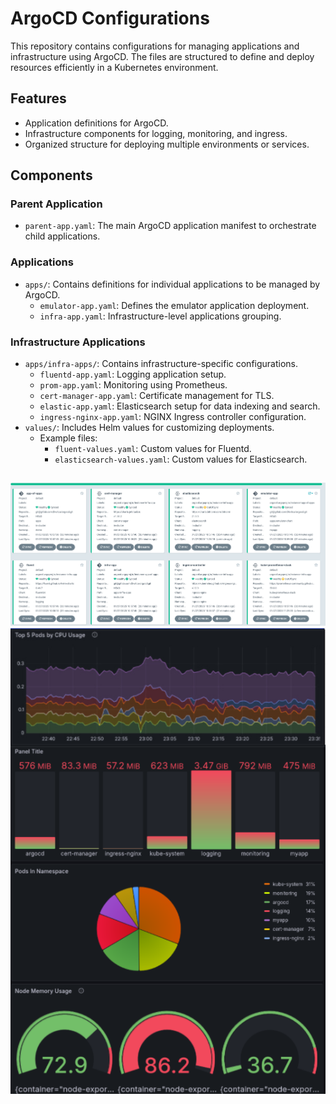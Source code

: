 # ArgoCD Configurations

This repository contains configurations for managing applications and infrastructure using ArgoCD. The files are structured to define and deploy resources efficiently in a Kubernetes environment.

## Features
- Application definitions for ArgoCD.
- Infrastructure components for logging, monitoring, and ingress.
- Organized structure for deploying multiple environments or services.

## Components

### Parent Application
- `parent-app.yaml`: The main ArgoCD application manifest to orchestrate child applications.

### Applications
- `apps/`: Contains definitions for individual applications to be managed by ArgoCD.
  - `emulator-app.yaml`: Defines the emulator application deployment.
  - `infra-app.yaml`: Infrastructure-level applications grouping.

### Infrastructure Applications
- `apps/infra-apps/`: Contains infrastructure-specific configurations.
  - `fluentd-app.yaml`: Logging application setup.
  - `prom-app.yaml`: Monitoring using Prometheus.
  - `cert-manager-app.yaml`: Certificate management for TLS.
  - `elastic-app.yaml`: Elasticsearch setup for data indexing and search.
  - `ingress-nginx-app.yaml`: NGINX Ingress controller configuration.
- `values/`: Includes Helm values for customizing deployments.
  - Example files:
    - `fluent-values.yaml`: Custom values for Fluentd.
    - `elasticsearch-values.yaml`: Custom values for Elasticsearch.

##
![ArgoUI](../images/argo.png)
![Monitor](../images/monitor.png)